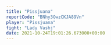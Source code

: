 ```yaml
---
title: "Pissjuana"
reportCode: "BNhy3GwzCKJA89Vn"
player: "Pissjuana"
fight: "Lady Vashj"
date: 2021-10-24T19:01:26.673000+00:00
---
```

